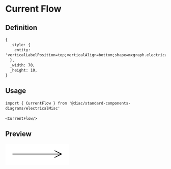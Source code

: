 # Current Flow

## Definition

```
{
  _style: { 
    entity: 'verticalLabelPosition=top;verticalAlign=bottom;shape=mxgraph.electrical.signal_sources.current_flow;shadow=0;dashed=0;align=center;strokeWidth=1;fontSize=10;html=1;',
  },
  _width: 70,
  _height: 10,
}
```

## Usage

```
import { CurrentFlow } from '@diac/standard-components-diagrams/electricalMisc'

<CurrentFlow/>
```

## Preview

<img src="./current-flow.png" width="200"/>
